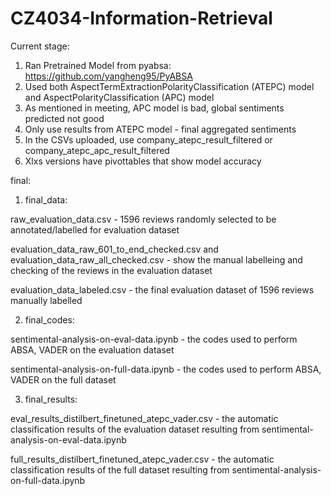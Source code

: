 # CZ4034-Information-Retrieval

Current stage:
  1. Ran Pretrained Model from pyabsa: https://github.com/yangheng95/PyABSA
  2. Used both AspectTermExtractionPolarityClassification (ATEPC) model and AspectPolarityClassification (APC) model
  3. As mentioned in meeting, APC model is bad, global sentiments predicted not good
  4. Only use results from ATEPC model - final aggregated sentiments
  5. In the CSVs uploaded, use company_atepc_result_filtered or company_atepc_apc_result_filtered
  6. Xlxs versions have pivottables that show model accuracy
  

final:
1. final_data:

raw_evaluation_data.csv - 1596 reviews randomly selected to be annotated/labelled for evaluation dataset

evaluation_data_raw_601_to_end_checked.csv and evaluation_data_raw_all_checked.csv - show the manual labelleing and checking of the reviews in the evaluation dataset

evaluation_data_labeled.csv - the final evaluation dataset of 1596 reviews manually labelled

2. final_codes:

sentimental-analysis-on-eval-data.ipynb - the codes used to perform ABSA, VADER on the evaluation dataset

sentimental-analysis-on-full-data.ipynb - the codes used to perform ABSA, VADER on the full dataset

3. final_results:

eval_results_distilbert_finetuned_atepc_vader.csv - the automatic classification results of the evaluation dataset resulting from sentimental-analysis-on-eval-data.ipynb

full_results_distilbert_finetuned_atepc_vader.csv - the automatic classification results of the full dataset resulting from sentimental-analysis-on-full-data.ipynb
